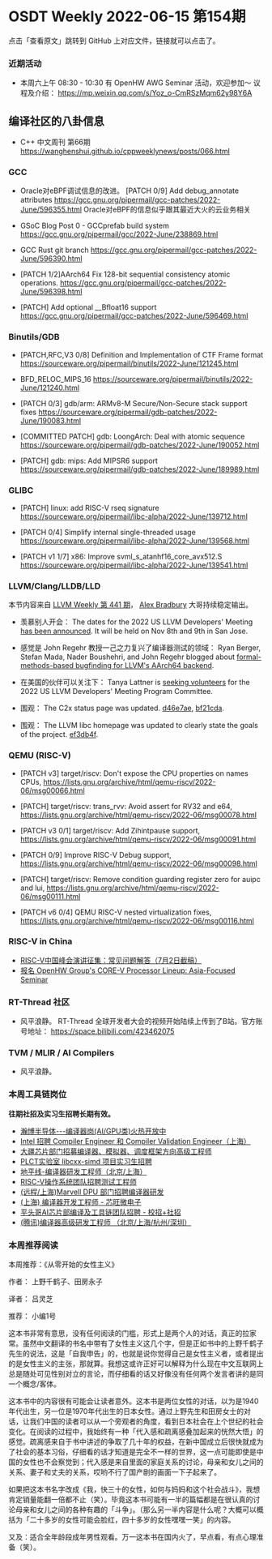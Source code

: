 # OSDT Weekly 2022-06-15 第154期

点击「查看原文」跳转到 GitHub 上对应文件，链接就可以点击了。

### 近期活动

- 本周六上午 08:30 - 10:30 有 OpenHW AWG Seminar 活动，欢迎参加～ 议程及介绍：
  https://mp.weixin.qq.com/s/Yoz_o-CmRSzMqm62y98Y6A

## 编译社区的八卦信息

- C++ 中文周刊 第66期 https://wanghenshui.github.io/cppweeklynews/posts/066.html

### GCC

- Oracle对eBPF调试信息的改进。
  [PATCH 0/9] Add debug_annotate attributes
  https://gcc.gnu.org/pipermail/gcc-patches/2022-June/596355.html
  Oracle对eBPF的信息似乎跟其最近大火的云业务相关

- GSoC Blog Post 0 - GCCprefab build system
  https://gcc.gnu.org/pipermail/gcc/2022-June/238869.html

- GCC Rust git branch
  https://gcc.gnu.org/pipermail/gcc-patches/2022-June/596390.html

- [PATCH 1/2]AArch64 Fix 128-bit sequential consistency atomic operations.
  https://gcc.gnu.org/pipermail/gcc-patches/2022-June/596398.html

- [PATCH] Add optional __Bfloat16 support
  https://gcc.gnu.org/pipermail/gcc-patches/2022-June/596469.html

### Binutils/GDB

- [PATCH,RFC,V3 0/8] Definition and Implementation of CTF Frame format
  https://sourceware.org/pipermail/binutils/2022-June/121245.html

- BFD_RELOC_MIPS_16
  https://sourceware.org/pipermail/binutils/2022-June/121240.html

- [PATCH 0/3] gdb/arm: ARMv8-M Secure/Non-Secure stack support fixes
  https://sourceware.org/pipermail/gdb-patches/2022-June/190083.html

- [COMMITTED PATCH] gdb: LoongArch: Deal with atomic sequence
  https://sourceware.org/pipermail/gdb-patches/2022-June/190052.html

- [PATCH] gdb: mips: Add MIPSR6 support
  https://sourceware.org/pipermail/gdb-patches/2022-June/189989.html

### GLIBC

- [PATCH] linux: add RISC-V rseq signature
  https://sourceware.org/pipermail/libc-alpha/2022-June/139712.html

- [PATCH 0/4] Simplify internal single-threaded usage
  https://sourceware.org/pipermail/libc-alpha/2022-June/139568.html

- [PATCH v1 1/7] x86: Improve svml_s_atanhf16_core_avx512.S
  https://sourceware.org/pipermail/libc-alpha/2022-June/139541.html

### LLVM/Clang/LLDB/LLD

本节内容来自 [LLVM Weekly 第 441 期](http://llvmweekly.org/issue/441)，
[Alex Bradbury](https://www.linkedin.com/in/alex-bradbury/) 大哥持续稳定输出。

* 羡慕别人开会： The dates for the 2022 US LLVM Developers' Meeting [has been announced](https://discourse.llvm.org/t/save-the-date-for-the-2022-us-llvm-developers-meeting/63108).  It will be held on Nov 8th and 9th in San Jose.

* 感觉是 John Regehr 教授一己之力复兴了编译器测试的领域： Ryan Berger, Stefan Mada, Nader Boushehri, and John Regehr blogged about [formal-methods-based bugfinding for LLVM's AArch64 backend](https://blog.regehr.org/archives/2265).

* 在美国的伙伴可以关注下： Tanya Lattner is [seeking volunteers](https://discourse.llvm.org/t/program-committee-volunteers-needed/63109) for the 2022 US LLVM Developers' Meeting Program Committee.

* 围观： The C2x status page was updated.
  [d46e7ae](https://reviews.llvm.org/rGd46e7aecb4b1),
  [bf21cda](https://reviews.llvm.org/rGbf21cda7f260).

* 围观： The LLVM libc homepage was updated to clearly state the goals of the
  project. [ef3db4f](https://reviews.llvm.org/rGef3db4fcab4a).

### QEMU (RISC-V)

- [PATCH v3] target/riscv: Don't expose the CPU properties on names CPUs,
  https://lists.gnu.org/archive/html/qemu-riscv/2022-06/msg00066.html

- [PATCH] target/riscv: trans_rvv: Avoid assert for RV32 and e64,
  https://lists.gnu.org/archive/html/qemu-riscv/2022-06/msg00078.html

- [PATCH v3 0/1] target/riscv: Add Zihintpause support,
  https://lists.gnu.org/archive/html/qemu-riscv/2022-06/msg00091.html

- [PATCH 0/9] Improve RISC-V Debug support,
  https://lists.gnu.org/archive/html/qemu-riscv/2022-06/msg00098.html

- [PATCH] target/riscv: Remove condition guarding register zero for auipc and lui,
  https://lists.gnu.org/archive/html/qemu-riscv/2022-06/msg00111.html

- [PATCH v6 0/4] QEMU RISC-V nested virtualization fixes,
  https://lists.gnu.org/archive/html/qemu-riscv/2022-06/msg00116.html

### RISC-V in China

- [RISC-V中国峰会演讲征集：常见问题解答（7月2日截稿）](https://mp.weixin.qq.com/s/K-bOPNuzdBiwsetVMana7w)
- [报名 OpenHW Group's CORE-V Processor Lineup: Asia-Focused Seminar](https://mp.weixin.qq.com/s/Yoz_o-CmRSzMqm62y98Y6A)

### RT-Thread 社区

- 风平浪静。 RT-Thread 全球开发者大会的视频开始陆续上传到了B站。官方账号地址：
  https://space.bilibili.com/423462075

### TVM / MLIR / AI Compilers

- 风平浪静。

### 本周工具链岗位

**往期社招及实习生招聘长期有效。**

- [瀚博半导体---编译器岗(AI/GPU类)火热开放中](https://mp.weixin.qq.com/s/8_KjZYa2Il4PglaGyBWk4Q)
- [Intel 招聘 Compiler Engineer 和 Compiler Validation Engineer（上海）](https://mp.weixin.qq.com/s/I3DWxXODNoLRr0kN2xMZLQ)
- [大疆芯片部门招募编译器、模拟器、调度框架方向高级工程师](https://mp.weixin.qq.com/s/Wn5NzAtUTwQNXKRvMVQWLA)
- [PLCT实验室 libcxx-simd 项目实习生招聘](https://mp.weixin.qq.com/s/EIVx5cY74GlodirySY97Qw)
- [地平线-编译器研发工程师（北京/上海）](https://mp.weixin.qq.com/s/MYObl7iWIbyrTz9hCmKWYA)
- [RISC-V操作系统团队招聘测试工程师](https://mp.weixin.qq.com/s/inLFS4pI1F74m_oJ2I7xjQ)
- [(远程/上海)Marvell DPU 部门招聘编译器研发](https://mp.weixin.qq.com/s/B6JjAhF3TZjezD1tjYHDaw)
- [(上海) 编译器开发工程师 - 芯旺微电子](https://mp.weixin.qq.com/s/nqe1-7qffnc0CaejYkpKyw)
- [平头哥AI芯片部编译及工具链团队招聘 - 校招+社招](https://mp.weixin.qq.com/s/kARbXtJotRPCNMrV-yOanA)
- [(腾讯)编译器高级研发工程师 （北京/上海/杭州/深圳）](https://mp.weixin.qq.com/s/DF-2qmHmpKZtJ1djHXM1Ug)

### 本周推荐阅读

本周推荐：《从零开始的女性主义》

作者： 上野千鹤子、田房永子

译者： 吕灵芝

推荐： 小编1号

这本书非常有意思，没有任何阅读的门槛，形式上是两个人的对话，真正的拉家常。虽然中文翻译的书名中带有了女性主义这几个字，但是正如书中的上野千鹤子先生的说法，这是「自我申告」的，也就是说你觉得自己是女性主义者，或者提出的是女性主义的主张，那就算。我想这或许正好可以解释为什么现在中文互联网上总是随处可见性别对立的言论，而仔细看的话又好像没有任何两个发言者讲的是同一个概念/客体。

这本书中的内容很有可能会让读者意外。这本书是两位女性的对话，以为是1940年代出生，另一位是1970年代出生的日本女性。通过上野先生和田房女士的对话，让我们中国的读者可以从一个旁观者的角度，看到日本社会在上个世纪的社会变化。在阅读的过程中，我始终有一种「代入感和疏离感叠加起来的恍然大悟」的感觉。疏离感来自于书中讲述的争取了几十年的权益，在新中国成立后很快就成为了社会的基本习俗，仔细看的话才知道是完全不一样的世界，这一点可能即使是中国的女性也不会察觉到；代入感是来自里面的家庭关系的讨论，母亲和女儿之间的关系、妻子和丈夫的关系，哎哟不行了国产剧的画面一下子起来了。

如果把这本书名字改成《我，快三十的女性，如何与妈妈和这个社会战斗》，我想肯定销量能翻一倍都不止（笑）。毕竟这本书可能有一半的篇幅都是在很认真的讨论母亲和女儿之间的各种有趣的「斗争」。（那么另一半内容是什么呢？大概可以概括为「二十多岁的女性可能会脸红，四十多岁的女性嘿嘿一笑」的内容。

又及：适合全年龄段成年男性观看。万一这本书在国内火了，早点看，有点心理准备（笑）。

